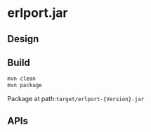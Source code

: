 # erlport.jar

## Design

## Build

```bash
mvn clean
mvn package
```
Package at path:`target/erlport-{Version}.jar`

## APIs
